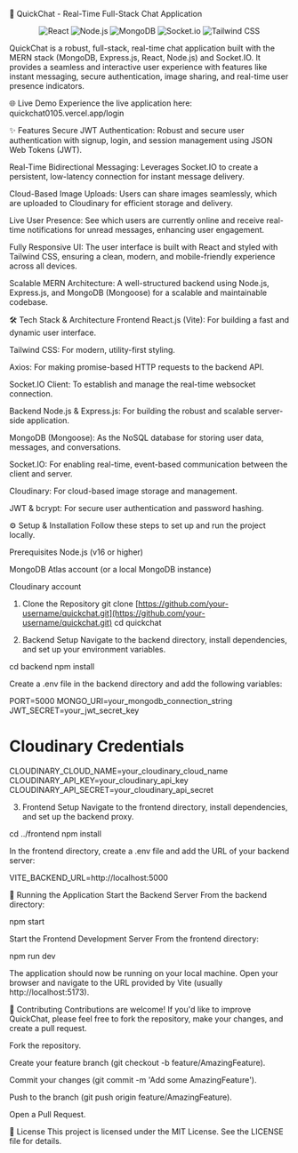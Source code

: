🚀 QuickChat - Real-Time Full-Stack Chat Application
<p align="center">
<img src="https://www.google.com/search?q=https://img.shields.io/badge/React-20232A%3Fstyle%3Dfor-the-badge%26logo%3Dreact%26logoColor%3D61DAFB" alt="React">
<img src="https://www.google.com/search?q=https://img.shields.io/badge/Node.js-339933%3Fstyle%3Dfor-the-badge%26logo%3Dnodedotjs%26logoColor%3Dwhite" alt="Node.js">
<img src="https://www.google.com/search?q=https://img.shields.io/badge/MongoDB-4EA94B%3Fstyle%3Dfor-the-badge%26logo%3Dmongodb%26logoColor%3Dwhite" alt="MongoDB">
<img src="https://www.google.com/search?q=https://img.shields.io/badge/Socket.io-010101%3Fstyle%3Dfor-the-badge%26logo%3Dsocketdotio%26logoColor%3Dwhite" alt="Socket.io">
<img src="https://www.google.com/search?q=https://img.shields.io/badge/Tailwind_CSS-38B2AC%3Fstyle%3Dfor-the-badge%26logo%3Dtailwind-css%26logoColor%3Dwhite" alt="Tailwind CSS">
</p>

QuickChat is a robust, full-stack, real-time chat application built with the MERN stack (MongoDB, Express.js, React, Node.js) and Socket.IO. It provides a seamless and interactive user experience with features like instant messaging, secure authentication, image sharing, and real-time user presence indicators.

🌐 Live Demo
Experience the live application here: quickchat0105.vercel.app/login

✨ Features
Secure JWT Authentication: Robust and secure user authentication with signup, login, and session management using JSON Web Tokens (JWT).

Real-Time Bidirectional Messaging: Leverages Socket.IO to create a persistent, low-latency connection for instant message delivery.

Cloud-Based Image Uploads: Users can share images seamlessly, which are uploaded to Cloudinary for efficient storage and delivery.

Live User Presence: See which users are currently online and receive real-time notifications for unread messages, enhancing user engagement.

Fully Responsive UI: The user interface is built with React and styled with Tailwind CSS, ensuring a clean, modern, and mobile-friendly experience across all devices.

Scalable MERN Architecture: A well-structured backend using Node.js, Express.js, and MongoDB (Mongoose) for a scalable and maintainable codebase.

🛠️ Tech Stack & Architecture
Frontend
React.js (Vite): For building a fast and dynamic user interface.

Tailwind CSS: For modern, utility-first styling.

Axios: For making promise-based HTTP requests to the backend API.

Socket.IO Client: To establish and manage the real-time websocket connection.

Backend
Node.js & Express.js: For building the robust and scalable server-side application.

MongoDB (Mongoose): As the NoSQL database for storing user data, messages, and conversations.

Socket.IO: For enabling real-time, event-based communication between the client and server.

Cloudinary: For cloud-based image storage and management.

JWT & bcrypt: For secure user authentication and password hashing.

⚙️ Setup & Installation
Follow these steps to set up and run the project locally.

Prerequisites
Node.js (v16 or higher)

MongoDB Atlas account (or a local MongoDB instance)

Cloudinary account

1. Clone the Repository
git clone [https://github.com/your-username/quickchat.git](https://github.com/your-username/quickchat.git)
cd quickchat

2. Backend Setup
Navigate to the backend directory, install dependencies, and set up your environment variables.

cd backend
npm install

Create a .env file in the backend directory and add the following variables:

PORT=5000
MONGO_URI=your_mongodb_connection_string
JWT_SECRET=your_jwt_secret_key

# Cloudinary Credentials
CLOUDINARY_CLOUD_NAME=your_cloudinary_cloud_name
CLOUDINARY_API_KEY=your_cloudinary_api_key
CLOUDINARY_API_SECRET=your_cloudinary_api_secret

3. Frontend Setup
Navigate to the frontend directory, install dependencies, and set up the backend proxy.

cd ../frontend
npm install

In the frontend directory, create a .env file and add the URL of your backend server:

VITE_BACKEND_URL=http://localhost:5000

🚀 Running the Application
Start the Backend Server
From the backend directory:

npm start

Start the Frontend Development Server
From the frontend directory:

npm run dev

The application should now be running on your local machine. Open your browser and navigate to the URL provided by Vite (usually http://localhost:5173).

🤝 Contributing
Contributions are welcome! If you'd like to improve QuickChat, please feel free to fork the repository, make your changes, and create a pull request.

Fork the repository.

Create your feature branch (git checkout -b feature/AmazingFeature).

Commit your changes (git commit -m 'Add some AmazingFeature').

Push to the branch (git push origin feature/AmazingFeature).

Open a Pull Request.

📜 License
This project is licensed under the MIT License. See the LICENSE file for details.
